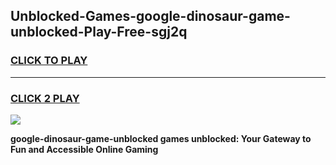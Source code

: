 
## Unblocked-Games-google-dinosaur-game-unblocked-Play-Free-sgj2q
<h3>
<a href="https://premium76.site?title=google-dinosaur-game-unblocked&ref=12A">CLICK TO PLAY</a></h3>
<hr>

<h3>
<a href="https://premium76.site?title=google-dinosaur-game-unblocked&ref=12A">CLICK 2 PLAY</a>
  
</h3>

<a href="https://premium76.site?title=google-dinosaur-game-unblocked&ref=12A"><img src="https://clearcache.store/games.png"></a>


**google-dinosaur-game-unblocked games unblocked: Your Gateway to Fun and Accessible Online Gaming**

